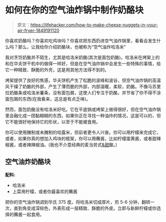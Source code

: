 # 如何在你的空气油炸锅中制作奶酪块

> 原文：<https://lifehacker.com/how-to-make-cheese-nuggets-in-your-air-fryer-1849191120>

你喜欢奶酪吗？你喜欢吃鸡块吗？你喜欢把东西扔进空气油炸锅里，看看会发生什么吗？那么，让我给你介绍奶酪块，也被称为“空气油炸哈洛米”



我对烹饪奶酪并不陌生，尤其是哈洛米奶酪(其次是面包奶酪)。哈洛米在烤架上的和在华夫饼干机中的做得一样好，但是在空气油炸锅中会发生一些特殊的事情，给它一种精致、酥脆的外壳，这是用其他方法得不到的。

烤架提供了良好的焦感，华夫饼机产生了松脆的波峰和波谷，但空气油炸锅的高温风干燥了奶酪的外部，产生了薄而脆的外部，内部温暖，柔软，奶酪。不像马苏里拉奶酪条或哈洛米薯条，没有面包屑，这使人们专注于奶酪，并节省了你不得不涂面包屑的东西(在我看来，这总是有点乏味)。

然而，面包奶酪没有哈洛米好吃。它在平底锅或烤架上做得很好，但在空气油炸锅里会融化成一团黏糊糊的东西，如果你正在寻找一种油炸的情况，这是可以的，但它不能很好地保持它的形状，以至于不能被食用。

你可以使用腌制或未腌制的哈露米，但前者更令人兴奋。你可以用柠檬来完成它，或者，如果你真的想加入鸡块的框架，你可以用蘸酱，比如柠檬蛋黄酱，或者甜辣椒酱，或者辣辣椒油。(我也不介意经典的麦当劳式[&甜](https://lifehacker.com/make-sweet-sour-sauce-with-apricot-preserves-1846297785)酸。)

## 空气油炸奶酪块

**配料:**

*   哈洛米
*   上菜用柠檬，或者你最喜欢的蘸酱

把你的空气油炸锅调到华氏 375 度。将哈洛米切成厚片，煎 5-6 分钟，翻转一次，直到角变成深棕色，外表形成一层精致、酥脆的外皮。立即与新鲜柠檬或你选择的蘸酱一起食用。